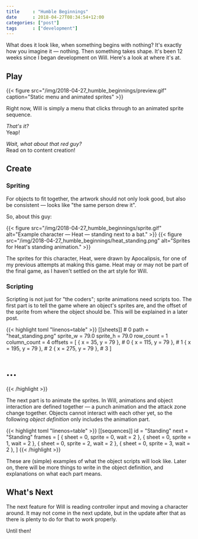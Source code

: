 ```yaml
---
title     : "Humble Beginnings"
date      : 2018-04-27T08:34:54+12:00
categories: ["post"]
tags      : ["development"]
---
```


What does it look like, when something begins with nothing? It's exactly how you imagine it &mdash; nothing. Then something takes shape. It's been 12 weeks since I began development on Will. Here's a look at where it's at.

## Play

{{< figure src="/img/2018-04-27_humble_beginnings/preview.gif" caption="Static menu and animated sprites" >}}

Right now, Will is simply a menu that clicks through to an animated sprite sequence.

*That's it?*  
Yeap!

*Wait, what about that red guy?*  
Read on to content creation!

## Create

### Spriting

For objects to fit together, the artwork should not only look good, but also be consistent &mdash; looks like "the same person drew it".

So, about this guy:

{{< figure src="/img/2018-04-27_humble_beginnings/sprite.gif" alt="Example character &mdash; Heat &mdash; standing next to a bat." >}}
{{< figure src="/img/2018-04-27_humble_beginnings/heat_standing.png" alt="Sprites for Heat's standing animation." >}}

The sprites for this character, Heat, were drawn by Apocalipsis, for one of my previous attempts at making this game. Heat may or may not be part of the final game, as I haven't settled on the art style for Will.

### Scripting

Scripting is not just for "the coders"; sprite animations need scripts too. The first part is to tell the game where an object's sprites are, and the offset of the sprite from where the object should be. This will be explained in a later post.

{{< highlight toml "linenos=table" >}}
[[sheets]] # 0
  path = "heat_standing.png"
  sprite_w = 79.0
  sprite_h = 79.0
  row_count = 1
  column_count = 4
  offsets = [
    { x =  35, y = 79 }, # 0
    { x = 115, y = 79 }, # 1
    { x = 195, y = 79 }, # 2
    { x = 275, y = 79 }, # 3
  ]
# ...
{{< /highlight >}}

The next part is to animate the sprites. In Will, animations and object interaction are defined together &mdash; a punch animation and the attack zone change together. Objects cannot interact with each other yet, so the following *object definition* only includes the animation part.

{{< highlight toml "linenos=table" >}}
[[sequences]]
  id = "Standing"
  next = "Standing"
  frames = [
    { sheet = 0, sprite = 0, wait = 2 },
    { sheet = 0, sprite = 1, wait = 2 },
    { sheet = 0, sprite = 2, wait = 2 },
    { sheet = 0, sprite = 3, wait = 2 },
  ]
{{< /highlight >}}

These are (simple) examples of what the object scripts will look like. Later on, there will be more things to write in the object definition, and explanations on what each part means.

## What's Next

The next feature for Will is reading controller input and moving a character around. It may not come in the next update, but in the update after that as there is plenty to do for that to work properly.

Until then!
